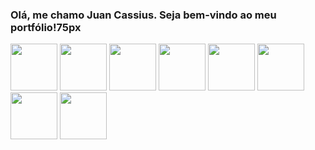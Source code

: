### Olá, me chamo Juan Cassius. Seja bem-vindo ao meu portfólio!75px

<div>
  <img height="75px" src="https://cdn.jsdelivr.net/gh/devicons/devicon/icons/html5/html5-original.svg" />
  <img height="75px" src="https://cdn.jsdelivr.net/gh/devicons/devicon/icons/css3/css3-original.svg" />
  <img height="75px" src="https://cdn.jsdelivr.net/gh/devicons/devicon/icons/javascript/javascript-original.svg" />
  <img height="75px" src="https://cdn.jsdelivr.net/gh/devicons/devicon/icons/react/react-original.svg" />
  <img height="75px"  src="https://cdn.jsdelivr.net/gh/devicons/devicon/icons/jest/jest-plain.svg" />
  <img height="75px" src="https://cdn.jsdelivr.net/gh/devicons/devicon/icons/bootstrap/bootstrap-original.svg" />
  <img height="75px" src="https://cdn.jsdelivr.net/gh/devicons/devicon/icons/sass/sass-original.svg" />
  <img height="75px" src="https://cdn.jsdelivr.net/gh/devicons/devicon/icons/tailwindcss/tailwindcss-plain.svg" />

</div>
